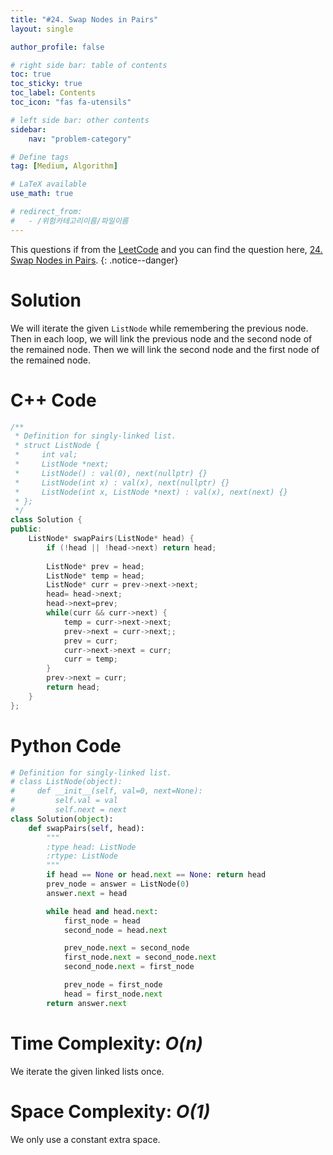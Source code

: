 ```yaml
---
title: "#24. Swap Nodes in Pairs"
layout: single

author_profile: false

# right side bar: table of contents
toc: true
toc_sticky: true
toc_label: Contents
toc_icon: "fas fa-utensils"

# left side bar: other contents
sidebar:
    nav: "problem-category"

# Define tags
tag: [Medium, Algorithm]

# LaTeX available
use_math: true

# redirect_from:
#   - /위험카테고리이름/파일이름
---
```


This questions if from the [LeetCode](https://leetcode.com) and you can find the question here, [24. Swap Nodes in Pairs](https://leetcode.com/problems/swap-nodes-in-pairs/).
{: .notice--danger}

# Solution
We will iterate the given `ListNode` while remembering the previous node. Then in each loop, we will link the previous node and the second node of the remained node. Then we will link the second node and the first node of the remained node.

# C++ Code
```c++
/**
 * Definition for singly-linked list.
 * struct ListNode {
 *     int val;
 *     ListNode *next;
 *     ListNode() : val(0), next(nullptr) {}
 *     ListNode(int x) : val(x), next(nullptr) {}
 *     ListNode(int x, ListNode *next) : val(x), next(next) {}
 * };
 */
class Solution {
public:
    ListNode* swapPairs(ListNode* head) {
        if (!head || !head->next) return head;
        
        ListNode* prev = head;
        ListNode* temp = head;
        ListNode* curr = prev->next->next;
        head= head->next;
        head->next=prev;
        while(curr && curr->next) {
            temp = curr->next->next;
            prev->next = curr->next;;
            prev = curr;
            curr->next->next = curr;
            curr = temp;
        }
        prev->next = curr;
        return head;
    }
};
```

# Python Code
~~~python
# Definition for singly-linked list.
# class ListNode(object):
#     def __init__(self, val=0, next=None):
#         self.val = val
#         self.next = next
class Solution(object):
    def swapPairs(self, head):
        """
        :type head: ListNode
        :rtype: ListNode
        """
        if head == None or head.next == None: return head
        prev_node = answer = ListNode(0)
        answer.next = head

        while head and head.next:
            first_node = head
            second_node = head.next

            prev_node.next = second_node
            first_node.next = second_node.next
            second_node.next = first_node

            prev_node = first_node
            head = first_node.next
        return answer.next
~~~

# Time Complexity: *$O(n)$*

We iterate the given linked lists once.

# Space Complexity: *$O(1)$*
We only use a constant extra space.
